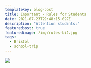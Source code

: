 ```yaml
---
templateKey: blog-post
title: Important - Rules for Students
date: 2021-07-23T22:48:15.027Z
description: "Attention students:"
featuredpost: true
featuredimage: /img/rules-bi1.jpg
tags:
  - Bristol
  - school-trip
---
```

![](/img/received_527726971873856.webp)